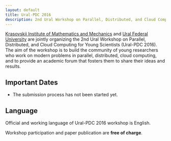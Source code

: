```yaml
---
layout: default
title: Ural-PDC 2016
description: 2nd Ural Workshop on Parallel, Distributed, and Cloud Computing for Young Scientists (Ural-PDC 2016).
---
```


[Krasovskii Institute of Mathematics and Mechanics](http://www.imm.uran.ru/) and [Ural Federal University](http://urfu.ru/en/) are jointly organizing the 2nd Ural Workshop on Parallel, Distributed, and Cloud Computing for Young Scientists (Ural-PDC 2016). The aim of the workshop is to build the community of young researchers who work on modern problems in parallel, distributed, cloud computing, and to provide an academic forum that fosters them to share their ideas and results.

## Important Dates

* The submission process has not been started yet.

## Language

Official and working language of Ural-PDC 2016 workshop is English.

Workshop participation and paper publication are **free of charge**.

